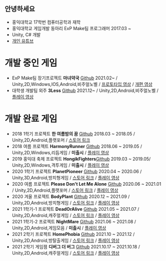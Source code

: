 ## 안녕하세요
* 홍익대학교 17학번 컴퓨터공학과 재학
* 홍익대학교 게임개발 동아리 ExP Make팀 프로그래머 2017.03 ~
* Unity, C# 개발
* [개인 유튜브](https://www.youtube.com/channel/UCY67mZ5UdFu3aGedO65u1XA)

# 개발 중인 게임
* ExP Make팀 장기프로젝트  **마녀약국** [Github](https://github.com/Jeong-Sanghun/SecuredProjects) 2021.02~ / Unity,2D,Windows,IOS,Android,비주얼노벨 / [프로토타입 영상](https://youtu.be/kmRkHworuqY) / [개편 영상](https://youtu.be/M3QtoRzKKFU)
* 대학생 개발팀 외주  **3Less** [Github](https://github.com/Jeong-Sanghun/SecuredProjects) 2021.12~  / Unity,2D,Android,비주얼노벨 / [플레이 영상](https://youtu.be/UE8IELhH-N4)

# 개발 완료 게임
* 2018 1학기 프로젝트 **한 여름밤의 꿈** [Github](https://github.com/Jeong-Sanghun/ExPLegacyProject) 2018.03 ~ 2018.05 / Unity,2D,Android,플랫포머 / [스토어 링크](https://play.google.com/store/apps/details?id=com.Summer.Dream)
* 2018 여름 프로젝트    **HarmonyRunner** [Github](https://github.com/Jeong-Sanghun/ExPLegacyProject) 2018.06 ~ 2019.05 / Unity,2D,Windows,리듬게임 / **미출시** / [플레이 영상](https://youtu.be/Oji1yIA7okg)
* 2019 홍익대 축제 프로젝트    **HongikFighters**[Github](https://github.com/Jeong-Sanghun/ExPLegacyProject) 2019.03 ~ 2019.05/ Unity,2D,Windows,격투게임 / **미출시** / [플레이 영상](https://www.youtube.com/watch?v=ny6uW_Tfllc&ab_channel=SeongjinBak)
* 2020 1학기 프로젝트   **PlanetPioneer** [Github](https://github.com/ExPMakeWadaha/PlanetPioneerProject) 2020.04 ~ 2020.06 / Unity,3D,Android,방치형게임 / [스토어 링크](https://play.google.com/store/apps/details?id=com.ExP.PlanetPioneer) / [플레이 영상](https://youtu.be/aAX7d6IpPJE)
* 2020 여름 프로젝트    **Please Don't Let Me Alone** [Github](https://github.com/2020SummerTeam/Plz-Don-t-Let-Me-Alone) 2020.06 ~ 2021.01 / Unity,2D,Android,플랫포머 / [스토어 링크](https://play.google.com/store/apps/details?id=com.ExpMake20201.PDLMA) / [플레이 영상](https://youtu.be/cfDnKk6O2z8)
* 2020 겨울 프로젝트    **BodyPlant** [Github](https://github.com/2020-2-BodyPlant-Team/BodyPlant) 2020.12 ~ 2021.09 / Unity,2D,Android,방치형게임 / [스토어 링크](https://play.google.com/store/apps/details?id=com.ExPStudio.BodyPlant) / [플레이 영상](https://youtu.be/IO_OCMKrUO4)
* 2021 1학기-1 프로젝트   **DeadOrAlive** [Github](https://github.com/2021-1-Semster-ExP-Make-Project-Team6/DeadOrAliveRepasitory) 2021.05 ~ 2021.07 / Unity,2D,Android,캐주얼게임 / [스토어 링크](https://play.google.com/store/apps/details?id=com.ExPStudio.DeadorAlive) / [플레이 영상](https://youtube.com/shorts/iSlRfWCknAM?feature=share)
* 2021 1학기-2 프로젝트   **NightMare** [Github](https://github.com/ExP-2021-1-2-Team3/Team3RepasitoryNew) 2021.06 ~ 2021.08 / Unity,2D,Android,게임모음 / **미출시** / [플레이 영상](https://youtu.be/-MfBLL3eVWk)
* 2021 2학기 프로젝트   **HomePhobia** [Github](https://github.com/Jeong-Sanghun/DollHouse) 2021.10 ~ 2021.12 / Unity,2D,Android,방탈출게임 / [스토어 링크](https://play.google.com/store/apps/details?id=com.ExPStudio.Homephobia) / [플레이 영상](https://youtu.be/5lSbcsd4MqI)
* 2021 2학기 게임잼    **디버그 더 버그** [Github](https://github.com/Jeong-Sanghun/2021GameJam) 2021.10.17 ~ 2021.10.18 / Unity,2D,Android,캐주얼게임 / [스토어 링크](https://play.google.com/store/apps/details?id=com.ExPGameJam4Team.DebugTheBug) / [플레이 영상](https://youtu.be/V3oqaXsJTPQ)
